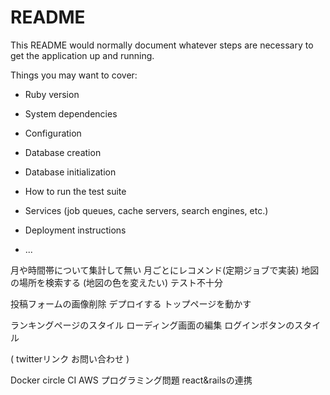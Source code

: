 # README

This README would normally document whatever steps are necessary to get the
application up and running.

Things you may want to cover:

* Ruby version

* System dependencies

* Configuration

* Database creation

* Database initialization

* How to run the test suite

* Services (job queues, cache servers, search engines, etc.)

* Deployment instructions

* ...


月や時間帯について集計して無い
月ごとにレコメンド(定期ジョブで実装)
地図の場所を検索する
(地図の色を変えたい)
テスト不十分


投稿フォームの画像削除
デプロイする
トップページを動かす


ランキングページのスタイル
ローディング画面の編集
ログインボタンのスタイル

(
twitterリンク
お問い合わせ
)

Docker
circle CI
AWS
プログラミング問題
react&railsの連携

   